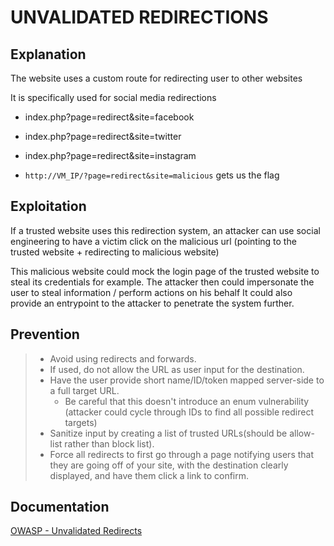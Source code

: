 # UNVALIDATED REDIRECTIONS

## Explanation

The website uses a custom route for redirecting user to other websites

It is specifically used for social media redirections
- index.php?page=redirect&site=facebook
- index.php?page=redirect&site=twitter
- index.php?page=redirect&site=instagram

- `http://VM_IP/?page=redirect&site=malicious` gets us the flag


## Exploitation

If a trusted website uses this redirection system, an attacker can use social engineering to have a victim click on the malicious url (pointing to the trusted website + redirecting to malicious website)

This malicious website could mock the login page of the trusted website to steal its credentials for example.
The attacker then could impersonate the user to steal information / perform actions on his behalf
It could also provide an entrypoint to the attacker to penetrate the system further. 

## Prevention

> - Avoid using redirects and forwards.
> - If used, do not allow the URL as user input for the destination.
> - Have the user provide short name/ID/token mapped server-side to a full target URL.
>    - Be careful that this doesn't introduce an enum vulnerability (attacker could cycle through IDs to find all possible redirect targets)
> - Sanitize input by creating a list of trusted URLs(should be allow-list rather than block list).
> - Force all redirects to first go through a page notifying users that they are going off of your site, with the destination clearly displayed, and have them click a link to confirm.

## Documentation

[OWASP - Unvalidated Redirects](https://cheatsheetseries.owasp.org/cheatsheets/Unvalidated_Redirects_and_Forwards_Cheat_Sheet.html)